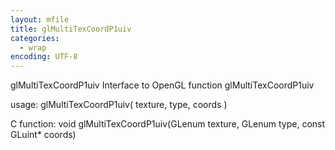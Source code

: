 ```yaml
---
layout: mfile
title: glMultiTexCoordP1uiv
categories:
  - wrap
encoding: UTF-8
---
```


glMultiTexCoordP1uiv  Interface to OpenGL function glMultiTexCoordP1uiv

usage:  glMultiTexCoordP1uiv( texture, type, coords )

C function:  void glMultiTexCoordP1uiv(GLenum texture, GLenum type, const GLuint\* coords)